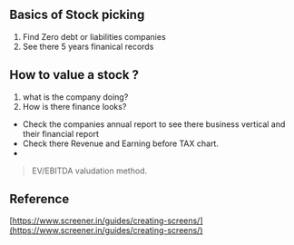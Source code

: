 


## Basics of Stock picking

 1. Find Zero debt or liabilities companies
 2. See there 5 years finanical records

## How to  value a stock ?
1. what is the company doing?
2. How is there finance looks?
* Check the companies annual report to see there business vertical and their financial report
* Check there Revenue and Earning before TAX chart.
* 

>EV/EBITDA valudation method.
>
## Reference
[https://www.screener.in/guides/creating-screens/](https://www.screener.in/guides/creating-screens/)


<!--stackedit_data:
eyJoaXN0b3J5IjpbLTE5NTc2NDQ2NDksMTE5MjU2OTAzMiwtMj
EyOTI2MTkzLDIxNDEyNjUxNDMsNDEyNzczNTg4LC02MTI4MzQ1
OTZdfQ==
-->